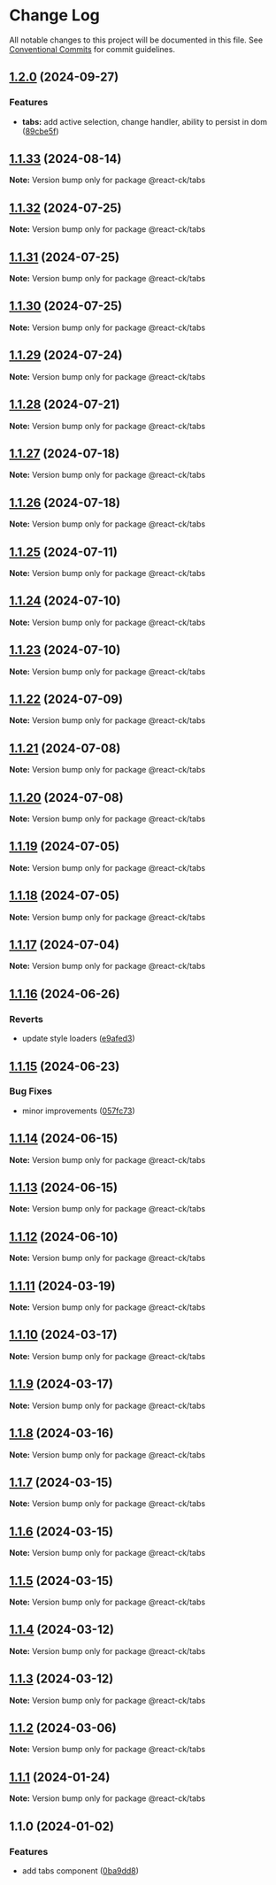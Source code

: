 # Change Log

All notable changes to this project will be documented in this file.
See [Conventional Commits](https://conventionalcommits.org) for commit guidelines.

## [1.2.0](https://github.com/abelflopes/react-ck/compare/@react-ck/tabs@1.1.33...@react-ck/tabs@1.2.0) (2024-09-27)


### Features

* **tabs:** add active selection, change handler, ability to persist in dom ([89cbe5f](https://github.com/abelflopes/react-ck/commit/89cbe5f8aac7034e7baba43abc7082ef5932683b))



## [1.1.33](https://github.com/abelflopes/react-ck/compare/@react-ck/tabs@1.1.32...@react-ck/tabs@1.1.33) (2024-08-14)

**Note:** Version bump only for package @react-ck/tabs





## [1.1.32](https://github.com/abelflopes/react-ck/compare/@react-ck/tabs@1.1.31...@react-ck/tabs@1.1.32) (2024-07-25)

**Note:** Version bump only for package @react-ck/tabs





## [1.1.31](https://github.com/abelflopes/react-ck/compare/@react-ck/tabs@1.1.30...@react-ck/tabs@1.1.31) (2024-07-25)

**Note:** Version bump only for package @react-ck/tabs





## [1.1.30](https://github.com/abelflopes/react-ck/compare/@react-ck/tabs@1.1.29...@react-ck/tabs@1.1.30) (2024-07-25)

**Note:** Version bump only for package @react-ck/tabs





## [1.1.29](https://github.com/abelflopes/react-ck/compare/@react-ck/tabs@1.1.28...@react-ck/tabs@1.1.29) (2024-07-24)

**Note:** Version bump only for package @react-ck/tabs





## [1.1.28](https://github.com/abelflopes/react-ck/compare/@react-ck/tabs@1.1.27...@react-ck/tabs@1.1.28) (2024-07-21)

**Note:** Version bump only for package @react-ck/tabs





## [1.1.27](https://github.com/abelflopes/react-ck/compare/@react-ck/tabs@1.1.26...@react-ck/tabs@1.1.27) (2024-07-18)

**Note:** Version bump only for package @react-ck/tabs





## [1.1.26](https://github.com/abelflopes/react-ck/compare/@react-ck/tabs@1.1.25...@react-ck/tabs@1.1.26) (2024-07-18)

**Note:** Version bump only for package @react-ck/tabs





## [1.1.25](https://github.com/abelflopes/react-ck/compare/@react-ck/tabs@1.1.24...@react-ck/tabs@1.1.25) (2024-07-11)

**Note:** Version bump only for package @react-ck/tabs





## [1.1.24](https://github.com/abelflopes/react-ck/compare/@react-ck/tabs@1.1.23...@react-ck/tabs@1.1.24) (2024-07-10)

**Note:** Version bump only for package @react-ck/tabs





## [1.1.23](https://github.com/abelflopes/react-ck/compare/@react-ck/tabs@1.1.22...@react-ck/tabs@1.1.23) (2024-07-10)

**Note:** Version bump only for package @react-ck/tabs





## [1.1.22](https://github.com/abelflopes/react-ck/compare/@react-ck/tabs@1.1.21...@react-ck/tabs@1.1.22) (2024-07-09)

**Note:** Version bump only for package @react-ck/tabs





## [1.1.21](https://github.com/abelflopes/react-ck/compare/@react-ck/tabs@1.1.20...@react-ck/tabs@1.1.21) (2024-07-08)

**Note:** Version bump only for package @react-ck/tabs





## [1.1.20](https://github.com/abelflopes/react-ck/compare/@react-ck/tabs@1.1.19...@react-ck/tabs@1.1.20) (2024-07-08)

**Note:** Version bump only for package @react-ck/tabs





## [1.1.19](https://github.com/abelflopes/react-ck/compare/@react-ck/tabs@1.1.18...@react-ck/tabs@1.1.19) (2024-07-05)

**Note:** Version bump only for package @react-ck/tabs





## [1.1.18](https://github.com/abelflopes/react-ck/compare/@react-ck/tabs@1.1.17...@react-ck/tabs@1.1.18) (2024-07-05)

**Note:** Version bump only for package @react-ck/tabs





## [1.1.17](https://github.com/abelflopes/react-ck/compare/@react-ck/tabs@1.1.16...@react-ck/tabs@1.1.17) (2024-07-04)

**Note:** Version bump only for package @react-ck/tabs





## [1.1.16](https://github.com/abelflopes/react-ck/compare/@react-ck/tabs@1.1.15...@react-ck/tabs@1.1.16) (2024-06-26)


### Reverts

* update style loaders ([e9afed3](https://github.com/abelflopes/react-ck/commit/e9afed309e7893e95b4b02cceb7e9636670740b8))



## [1.1.15](https://github.com/abelflopes/react-ck/compare/@react-ck/tabs@1.1.14...@react-ck/tabs@1.1.15) (2024-06-23)


### Bug Fixes

* minor improvements ([057fc73](https://github.com/abelflopes/react-ck/commit/057fc73a40b858d25f8e3e60cea7d4ec9fe021ed))



## [1.1.14](https://github.com/abelflopes/react-ck/compare/@react-ck/tabs@1.1.13...@react-ck/tabs@1.1.14) (2024-06-15)

**Note:** Version bump only for package @react-ck/tabs





## [1.1.13](https://github.com/abelflopes/react-ck/compare/@react-ck/tabs@1.1.12...@react-ck/tabs@1.1.13) (2024-06-15)

**Note:** Version bump only for package @react-ck/tabs





## [1.1.12](https://github.com/abelflopes/react-ck/compare/@react-ck/tabs@1.1.11...@react-ck/tabs@1.1.12) (2024-06-10)

**Note:** Version bump only for package @react-ck/tabs





## [1.1.11](https://github.com/abelflopes/react-ck/compare/@react-ck/tabs@1.1.10...@react-ck/tabs@1.1.11) (2024-03-19)

**Note:** Version bump only for package @react-ck/tabs





## [1.1.10](https://github.com/abelflopes/react-ck/compare/@react-ck/tabs@1.1.9...@react-ck/tabs@1.1.10) (2024-03-17)

**Note:** Version bump only for package @react-ck/tabs





## [1.1.9](https://github.com/abelflopes/react-ck/compare/@react-ck/tabs@1.1.8...@react-ck/tabs@1.1.9) (2024-03-17)

**Note:** Version bump only for package @react-ck/tabs





## [1.1.8](https://github.com/abelflopes/react-ck/compare/@react-ck/tabs@1.1.7...@react-ck/tabs@1.1.8) (2024-03-16)

**Note:** Version bump only for package @react-ck/tabs





## [1.1.7](https://github.com/abelflopes/react-ck/compare/@react-ck/tabs@1.1.6...@react-ck/tabs@1.1.7) (2024-03-15)

**Note:** Version bump only for package @react-ck/tabs





## [1.1.6](https://github.com/abelflopes/react-ck/compare/@react-ck/tabs@1.1.5...@react-ck/tabs@1.1.6) (2024-03-15)

**Note:** Version bump only for package @react-ck/tabs





## [1.1.5](https://github.com/abelflopes/react-ck/compare/@react-ck/tabs@1.1.4...@react-ck/tabs@1.1.5) (2024-03-15)

**Note:** Version bump only for package @react-ck/tabs





## [1.1.4](https://github.com/abelflopes/react-ck/compare/@react-ck/tabs@1.1.3...@react-ck/tabs@1.1.4) (2024-03-12)

**Note:** Version bump only for package @react-ck/tabs





## [1.1.3](https://github.com/abelflopes/react-ck/compare/@react-ck/tabs@1.1.2...@react-ck/tabs@1.1.3) (2024-03-12)

**Note:** Version bump only for package @react-ck/tabs





## [1.1.2](https://github.com/abelflopes/react-ck/compare/@react-ck/tabs@1.1.1...@react-ck/tabs@1.1.2) (2024-03-06)

**Note:** Version bump only for package @react-ck/tabs





## [1.1.1](https://github.com/abelflopes/react-ck/compare/@react-ck/tabs@1.1.0...@react-ck/tabs@1.1.1) (2024-01-24)

**Note:** Version bump only for package @react-ck/tabs





## 1.1.0 (2024-01-02)


### Features

* add tabs component ([0ba9dd8](https://github.com/abelflopes/react-ck/commit/0ba9dd81e1669ae4a5049a9f102814e91958a906))
